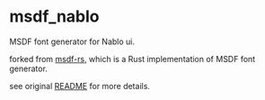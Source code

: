 # msdf_nablo

MSDF font generator for Nablo ui.

forked from [msdf-rs](https://github.com/Penple/msdf-rs/tree/main), which is a Rust implementation of MSDF font generator.

see original [README](./README_ori.md) for more details.